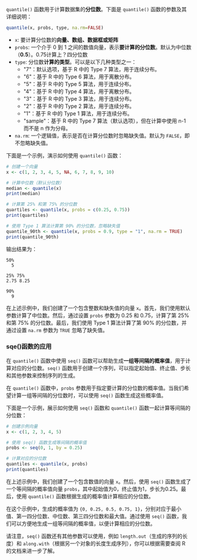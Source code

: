 `quantile()` 函数用于计算数据集的**分位数**。下面是 `quantile()` 函数的参数及其详细说明：
```R
quantile(x, probs, type, na.rm=FALSE)
```
- `x`: 要计算分位数的**向量、数组、数据框或矩阵**
- `probs`: 一个介于 0 到 1 之间的数值向量，表示**要计算的分位数**。默认为中位数（**0.5**）。0.75计算上？四分位数
- `type`: 分位数**计算的类型**。可以是以下几种类型之一：
  - "7"：默认选项，基于 R 中的 Type 7 算法，用于连续分布。
  - "6"：基于 R 中的 Type 6 算法，用于离散分布。
  - "5"：基于 R 中的 Type 5 算法，用于连续分布。
  - "4"：基于 R 中的 Type 4 算法，用于离散分布。
  - "3"：基于 R 中的 Type 3 算法，用于连续分布。
  - "2"：基于 R 中的 Type 2 算法，用于连续分布。
  - "1"：基于 R 中的 Type 1 算法，用于连续分布。
  - "sample"：基于 R 中的 Type 7 算法（默认选项），但在计算中使用 n-1 而不是 n 作为分母。
- `na.rm`: 一个逻辑值，表示是否在计算分位数时忽略缺失值。默认为 `FALSE`，即不忽略缺失值。

下面是一个示例，演示如何使用 `quantile()` 函数：
```R
# 创建一个向量
x <- c(1, 2, 3, 4, 5, NA, 6, 7, 8, 9, 10)

# 计算中位数（默认分位数）
median <- quantile(x)
print(median)

# 计算第 25% 和第 75% 的分位数
quartiles <- quantile(x, probs = c(0.25, 0.75))
print(quartiles)

# 使用 Type 1 算法计算第 90% 的分位数，忽略缺失值
quantile_90th <- quantile(x, probs = 0.9, type = "1", na.rm = TRUE)
print(quantile_90th)
```

输出结果为：

```
50% 
  5 

25% 75% 
2.75 8.25 

90% 
  9 
```

在上述示例中，我们创建了一个包含整数和缺失值的向量 `x`。首先，我们使用默认参数计算了中位数。然后，通过设置 `probs` 参数为 0.25 和 0.75，计算了第 25% 和第 75% 的分位数。最后，我们使用 Type 1 算法计算了第 90% 的分位数，并通过设置 `na.rm` 参数为 `TRUE` 忽略了缺失值。

###  sqe()函数的应用
在 `quantile()` 函数中使用 `seq()` 函数可以帮助生成**一组等间隔的概率值**，用于计算对应的分位数。`seq()` 函数用于创建一个序列，可以指定起始值、终止值、步长和其他参数来控制序列的生成。

在 `quantile()` 函数中，`probs` 参数用于指定要计算的分位数的概率值。当我们希望计算一组等间隔的分位数时，可以使用 `seq()` 函数生成这些概率值。

下面是一个示例，展示如何使用 `seq()` 函数和 `quantile()` 函数一起计算等间隔的分位数：

```R
# 创建示例向量
x <- c(1, 2, 3, 4, 5)

# 使用 seq() 函数生成等间隔的概率值
probs <- seq(0, 1, by = 0.25)

# 计算对应的分位数
quantiles <- quantile(x, probs)
print(quantiles)
```

在上述示例中，我们创建了一个包含数值的向量 `x`。然后，使用 `seq()` 函数生成了一个等间隔的概率值向量 `probs`，其中起始值为0，终止值为1，步长为0.25。最后，使用 `quantile()` 函数根据生成的概率值计算相应的分位数。

在这个示例中，生成的概率值为 `{0, 0.25, 0.5, 0.75, 1}`，分别对应于最小值、第一四分位数、中位数、第三四分位数和最大值。通过使用 `seq()` 函数，我们可以方便地生成一组等间隔的概率值，以便计算相应的分位数。

请注意，`seq()` 函数还有其他参数可以使用，例如 `length.out`（生成的序列的长度）和 `along.with`（根据另一个对象的长度生成序列），你可以根据需要查阅 R 的文档来进一步了解。